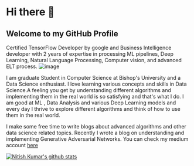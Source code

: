 # Hi there 👋
## Welcome to my GitHub Profile
Certified TensorFlow Developer by google and Business Intelligence developer with 2 years of expertise in processing ML pipelines, Deep Learning, Natural Language Processing, Computer vision, and advanced ELT process. ![image](https://user-images.githubusercontent.com/63724986/180625292-34765029-c07a-4aa7-8152-77ccbaa1977d.png)

I am graduate Student in Computer Science at Bishop's University and a Data Science enthusiast. I love learning various concepts and skills in Data Science.A feeling you get by understanding different algorithms and implementing them in the real world is so satisfying and that's what I do. I am good at ML , Data Analysis and various Deep Learning models and every day I thrive to explore different algorithms and think of how to use them in the real world.

I make some free time to write blogs about advanced algorithms and other data science related topics. Recently I wrote a blog on understanding and implementing Generative Adversarial Networks. You can check my medium account [here](https://nitishkumarpilla.medium.com/)

[![Nitish Kumar's github stats](https://github-readme-stats.vercel.app/api?username=nitish20899&count_private=true&show_icons=true)](https://github.com/nitish20899/github-readme-stats)

